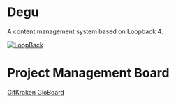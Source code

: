 # Degu

A content management system based on Loopback 4.

[![LoopBack](https://github.com/strongloop/loopback-next/raw/master/docs/site/imgs/branding/Powered-by-LoopBack-Badge-(blue)-@2x.png)](http://loopback.io/)

# Project Management Board

[GitKraken GloBoard](https://app.gitkraken.com/glo/board/Xvg5skLUMAAREd1b)
